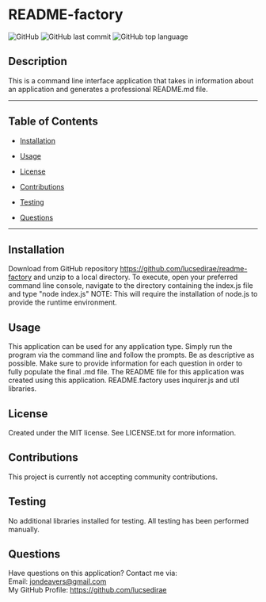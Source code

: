 # README-factory

![GitHub](https://img.shields.io/github/license/LucSedirae/readme-factory?color=39%2C%20255%2C%200%20&style=for-the-badge)
![GitHub last commit](https://img.shields.io/github/last-commit/LucSedirae/readme-factory?style=for-the-badge)
![GitHub top language](https://img.shields.io/github/languages/top/LucSedirae/readme-factory?style=for-the-badge)

## Description
This is a command line interface application that takes in information about an application and generates a professional README.md file.

<hr>

## Table of Contents 

* [Installation](#installation)

* [Usage](#usage)

* [License](#license)

* [Contributions](#contributions)

* [Testing](#testing)

* [Questions](#questions)

<hr>

## Installation
Download from GitHub repository https://github.com/lucsedirae/readme-factory and unzip to a local directory. To execute, open your preferred command line console, navigate to the directory containing the index.js file and  type "node index.js" NOTE: This will require the installation of node.js to provide the runtime environment.

## Usage
This application can be used for any application type. Simply run the program via the command line and follow the prompts. Be as descriptive as possible. Make sure to provide information for each question in order to fully populate the final .md file. The README file for this application was created using this application. README.factory uses inquirer.js and util libraries.

## License
Created under the MIT license. See LICENSE.txt for more information.

## Contributions
This project is currently not accepting community contributions.

## Testing
No additional libraries installed for testing. All testing has been performed manually.

## Questions
Have questions on this application? Contact me via:<br>
Email: jondeavers@gmail.com <br>
My GitHub Profile: https://github.com/lucsedirae <br>   

